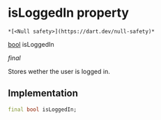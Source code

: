 


# isLoggedIn property




    *[<Null safety>](https://dart.dev/null-safety)*


[bool](https://api.flutter.dev/flutter/dart-core/bool-class.html) isLoggedIn
  
_final_



<p>Stores wether the user is logged in.</p>



## Implementation

```dart
final bool isLoggedIn;


```







